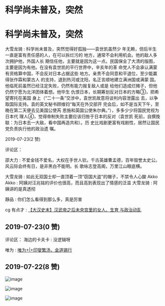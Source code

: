 # 科学尚未普及，突然

# 科学尚未普及，突然

大雪龙骑 : 科学尚未普及，突然觉得好孤独——袁世凯虽然少 年无赖，但后半生一直是富有责任感的人，在可以拆烂污的 地方，通常不会利用机会。他的敌人多次拥护他，外国人长 期信任他，主要就是因为这一点。民国保全了大清的版图， 主要是因为有他。在没有袁世凯的平行世界中，辛亥年的革 命党人不会承认满蒙有资格算中国，不会反对日本占据这些 地方。亲贵不会同意和平退位，至少能赢得张作霖和蒙古人 的支持，退到热河或沈阳，名正言顺地建立满洲国或满蒙 国。他临死前虽然已经注定失败，仍然有能力报复敌人或是 给他们造成烂摊子，但他仍然宁愿为北洋团体着想。他毕生 仇恨日本，长期筹划反对日本的方略③，把希望寄托在美国 身上（“二十一条”交涉中，袁世凯故意将谈判内容泄露出 去，以争取国际支持。袁的英文秘书顾维钧“每天在外交部开 完会后，如不是当天下午，至晚在第二天便去见美国公使芮 恩施和英国公使朱尔典。”），多多少少将国民党视为日本代 理人④，觉得帝制失败主要应该归咎于日本的反对（袁世凯 死前，自撰挽联：为日本去一大敌，看中国再造共和）。历 史比戏剧更富有戏剧性，居然让国民党负责执行他的政治遗 嘱。

2019-07-23(2 赞)

评论区：

邵大力 : 不爱金钱不爱名，大权在手世人钦。千古英雄曹孟德，百年毁誉太史公。 风云际会终有日，是非黑白不能明。长 歌咏志登高阁，万里江山眼底横。

大雪龙骑 : 如此无双国士却一直顶着一顶“窃国大盗”的帽子，不禁令人心酸 Akko Akko : 阿姨对汪兆铭的评价也很高，而且高到表现出了情感的泛滥 大雪龙骑 : 阿姨讲的是真透彻

靜品 : 你们怎么看得到那么多，真是厉害

cg 有点才 : [【大汉史末】汉武帝之后未央宫里的女人、生育 与政治动乱](https://mp.weixin.qq.com/s/weZcaMVNL-jVIHP9BLVXug)

## 2019-07-23(0 赞)

评论区： 海边的卡夫卡 : 没逻辑呀

唯为 : [唯为](https://mp.weixin.qq.com/s/XTvLdiEGaMAWhkqXlp3iJQ)[+|+](https://mp.weixin.qq.com/s/XTvLdiEGaMAWhkqXlp3iJQ)[印燮繁汤，金道锡行](https://mp.weixin.qq.com/s/XTvLdiEGaMAWhkqXlp3iJQ)

## 2019-07-22(8 赞)

![image](img/Image_054.png)

![image](img/Image_055.png)

![image](img/Image_056.png)